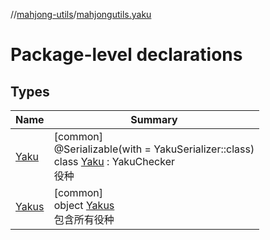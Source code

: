 //[mahjong-utils](../../index.md)/[mahjongutils.yaku](index.md)

# Package-level declarations

## Types

| Name | Summary |
|---|---|
| [Yaku](-yaku/index.md) | [common]<br>@Serializable(with = YakuSerializer::class)<br>class [Yaku](-yaku/index.md) : YakuChecker<br>役种 |
| [Yakus](-yakus/index.md) | [common]<br>object [Yakus](-yakus/index.md)<br>包含所有役种 |
